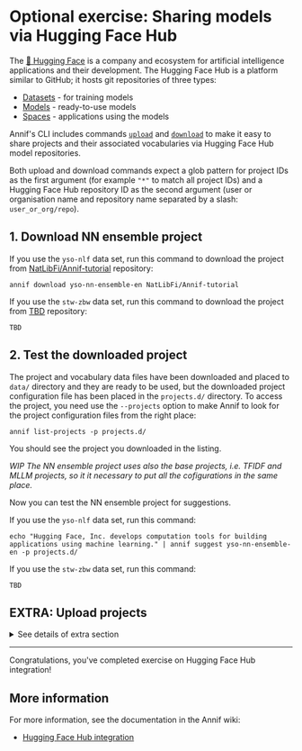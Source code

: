 # Optional exercise: Sharing models via Hugging Face Hub 

The [🤗 Hugging Face](https://huggingface.co/) is a company and ecosystem for artificial intelligence applications and their development.
The Hugging Face Hub is a platform similar to GitHub; it hosts git repositories of three types:
- [Datasets](https://huggingface.co/datasets) - for training models
- [Models](https://huggingface.co/models) - ready-to-use models
- [Spaces](https://huggingface.co/spaces) - applications using the models 

Annif's CLI includes commands [`upload`](https://annif.readthedocs.io/en/stable/source/commands.html#annif-upload) 
and [`download`](https://annif.readthedocs.io/en/stable/source/commands.html#annif-download) to make it easy to share projects and their associated vocabularies
via Hugging Face Hub model repositories.

Both upload and download commands expect a glob pattern for project IDs as the first argument (for example `"*"` to match all project IDs)
and a Hugging Face Hub repository ID as the second argument (user or organisation name and repository name separated by a slash: `user_or_org/repo`).

## 1. Download NN ensemble project

If you use the `yso-nlf` data set, run this command to download the project from [NatLibFi/Annif-tutorial](https://huggingface.co/NatLibFi/Annif-tutorial) repository:

    annif download yso-nn-ensemble-en NatLibFi/Annif-tutorial

If you use the `stw-zbw` data set, run this command to download the project from [TBD]() repository:

    TBD

## 2. Test the downloaded project

The project and vocabulary data files have been downloaded and placed to `data/` directory and they are ready to be used, but the downloaded project configuration file has been placed in the `projects.d/` directory.
To access the project, you need use the `--projects` option to make Annif to look for the project configuration files from the right place:

    annif list-projects -p projects.d/

You should see the project you downloaded in the listing.

_WIP The NN ensemble project uses also the base projects, i.e. TFIDF and MLLM projects, so it it necessary to put all the cofigurations in the same place._

Now you can test the NN ensemble project for suggestions.

If you use the `yso-nlf` data set, run this command:

    echo "Hugging Face, Inc. develops computation tools for building applications using machine learning." | annif suggest yso-nn-ensemble-en -p projects.d/

If you use the `stw-zbw` data set, run this command:

    TBD

## EXTRA: Upload projects
<details><summary>
See details of extra section
</summary>
    
For uploading projects you need to have an account on the Hugging Face Hub; you can create one [here](https://huggingface.co/join).
You also need to be logged in to service, and the repository to upload to needs to exist.

### Create a new model repository 
To create a new model repository you can use [this link](https://huggingface.co/new) 
or navigate to it via your Hugging Face Hub profile (the round profile image in the upper right corner on the HFH website).
Give the repository the name `Annif-tutorial`; the repository can be either private or public.

### Login to Hugging Face Hub
Create a User Access token to your HFH account in [this page](https://huggingface.co/settings/tokens) with write access.

Use command

    huggingface-cli login

and pass your token when asked for it.
Decline by answering `n` to when asked `Add token as git credential?`.

Alternatively to running `huggingface-cli login` you can pass your User Access token with the `--token` option of the `annif upload` command.

### Upload a project
Upload your TFIDF project, which is small in size and so the upload is fast.

If you use the `yso-nlf` data set, run this command:

    annif upload yso-tfidf-en <your-username>/Annif-tutorial  # --token <your-token>

If you use the `stw-zbw` data set, run this command:

    annif upload stw-tfidf-en <your-username>/Annif-tutorial  # --token <your-token>

To upload all your projects, you could use a glob pattern `"*"` in place of the full project ID
(here the quotation marks around the pattern are necessary to avoid the shell to expand the `*` wildcard to all filenames in your current directory), 
but note that size of the projects can be several gigabytes.

A subset of all projects can be uploaded by entering the common parts of the project IDs and a wildcard, 
e.g. the 20news projects of the [classification exercise](exercises/OPT_classification.md) with

    annif upload 20news-* <your-username>/Annif-tutorial

### Create a model card in your repository
HFH model repositories have `README.md` files that can contain human readable description of the model and some metadata in YAML format, which offers valuable features.

From [Model Cards documentation](https://huggingface.co/docs/hub/model-cards)

> The metadata you add to the model card supports discovery and easier use of your model. For example:
>    - Allowing users to filter models at https://huggingface.co/models.
>    - Displaying the model’s license.
>    - Adding datasets to the metadata will add a message reading Datasets used to train: to your model page and link the relevant datasets, if they’re available on the Hub.

For example, the [NatLibFi/Annif-tutorial](https://huggingface.co/NatLibFi/Annif-tutorial) repository includes a short textual description and metadata,
which enables the HFH website to display the intended task of the model, some freeform tags and the licence under the repository name:

![image](https://github.com/NatLibFi/Annif-tutorial/assets/34240031/188372ef-2097-45dd-ab65-43ae2776ef3e)


</details>

---

Congratulations, you've completed exercise on Hugging Face Hub integration! 


## More information

For more information, see the documentation in the Annif wiki:

* [Hugging Face Hub integration](https://github.com/NatLibFi/Annif/wiki/Hugging-Face-Hub-integration)
